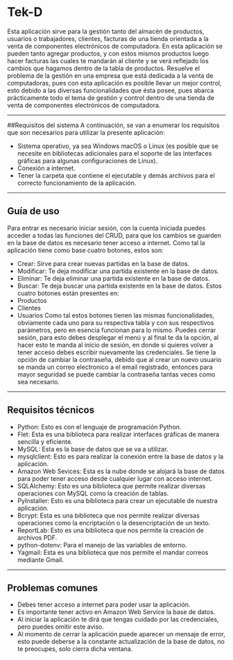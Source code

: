 # Tek-D
Esta aplicación sirve para la gestión tanto del almacén de productos, usuarios o trabajadores, clientes, facturas de una tienda orientada a la venta de componentes electrónicos de computadora. En esta aplicación se pueden tanto agregar productos, y con estos mismos productos luego hacer facturas las cuales te mandarán al cliente y se verá reflejado los cambios que hagamos dentro de la tabla de productos. Resuelve el problema de la gestión en una empresa que está dedicada a la venta de computadoras, pues con esta aplicación es posible llevar un mejor control, esto debido a las diversas funcionalidades que ésta posee, pues abarca prácticamente todo el tema de gestión y control dentro de una tienda de venta de componentes electrónicos de computadora.

---

##Requisitos del sistema
A continuación, se van a enumerar los requisitos que son necesarios para utilizar la presente aplicación:
- Sistema operativo, ya sea Windows macOS o Linux (es posible que se necesite en bibliotecas adicionales para el soporte de las interfaces gráficas para algunas configuraciones de Linux).
- Conexión a internet.
- Tener la carpeta que contiene el ejecutable y demás archivos para el correcto funcionamiento de la aplicación.

---

## Guía de uso
Para entrar es necesario iniciar sesión, con la cuenta iniciada puedes acceder a todas las funciones del CRUD, para que los cambios se guarden en la base de datos es necesario tener acceso a internet.
Como tal la aplicación tiene como base cuatro botones, estos son:
-	Crear: Sirve para crear nuevas partidas en la base de datos.
-	Modificar: Te deja modificar una partida existente en la base de datos.
-	Eliminar: Te deja eliminar una partida existente en la base de datos.
-	Buscar: Te deja buscar una partida existente en la base de datos.
Estos cuatro botones están presentes en:
-	Productos
-	Clientes
-	Usuarios
Como tal estos botones tienen las mismas funcionalidades, obviamente cada uno para su respectiva tabla y con sus respectivos parámetros, pero en esencia funcionan para lo mismo.
Puedes cerrar sesión, para esto debes desplegar el menú y al final te da la opción, al hacer esto te manda al inicio de sesión, en donde si quieres volver a tener acceso debes escribir nuevamente las credenciales.
Se tiene la opción de cambiar la contraseña, debido que al crear un nuevo usuario se manda un correo electronico a el email registrado, entonces para mayor seguridad se puede cambiar la contraseña tantas veces como sea necesario.

---

## Requisitos técnicos
-	Python: Esto es con el lenguaje de programación Python.
-	Flet: Esta es una biblioteca para realizar interfaces gráficas de manera sencilla y eficiente.
-	MySQL: Esta es la base de datos que se va a utilizar.
-	mysqlclient: Esto es para realizar la conexión entre la base de datos y la aplicación.
-	Amazon Web Sevices: Esta es la nube donde se alojará la base de datos para poder tener acceso desde cualquier lugar con acceso internet.
-	SQLAlchemy: Esto es una biblioteca que permite realizar diversas operaciones con MySQL como la creación de tablas.
-	PyInstaller: Esto es una biblioteca para crear un ejecutable de nuestra aplicación.
-	Bcrypt: Esta es una biblioteca que nos permite realizar diversas operaciones como la encriptación o la desencriptación de un texto.
-	ReportLab: Esto es una biblioteca que nos permite la creación de archivos PDF.
-	python-dotenv: Para el manejo de las variables de entorno.
-	Yagmail: Esta es una biblioteca que nos permite el mandar correos mediante Gmail.

---

## Problemas comunes
-	Debes tener acceso a internet para poder usar la aplicación.
-	Es importante tener activo en Amazon Web Service la base de datos.
-	Al iniciar la aplicación te dirá que tengas cuidado por las credenciales, pero puedes omitir este aviso.
-	Al momento de cerrar la aplicación puede aparecer un mensaje de error, esto puede deberse a la constante actualización de la base de datos, no te preocupes, solo cierra dicha ventana.
